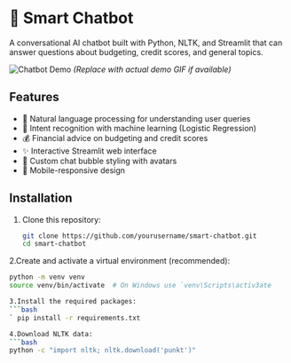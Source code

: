 # 🤖 Smart Chatbot

A conversational AI chatbot built with Python, NLTK, and Streamlit that can answer questions about budgeting, credit scores, and general topics.

![Chatbot Demo](demo.gif) *(Replace with actual demo GIF if available)*

## Features

- 💬 Natural language processing for understanding user queries
- 🎯 Intent recognition with machine learning (Logistic Regression)
- 💰 Financial advice on budgeting and credit scores
- ✨ Interactive Streamlit web interface
- 🎨 Custom chat bubble styling with avatars
- 📱 Mobile-responsive design

## Installation

1. Clone this repository:
   ```bash
   git clone https://github.com/yourusername/smart-chatbot.git
   cd smart-chatbot

2.Create and activate a virtual environment (recommended):
  ```bash
  python -m venv venv
  source venv/bin/activate  # On Windows use `venv\Scripts\activ3ate

3.Install the required packages:
  ```bash
` pip install -r requirements.txt

4.Download NLTK data:
  ```bash
  python -c "import nltk; nltk.download('punkt')"




